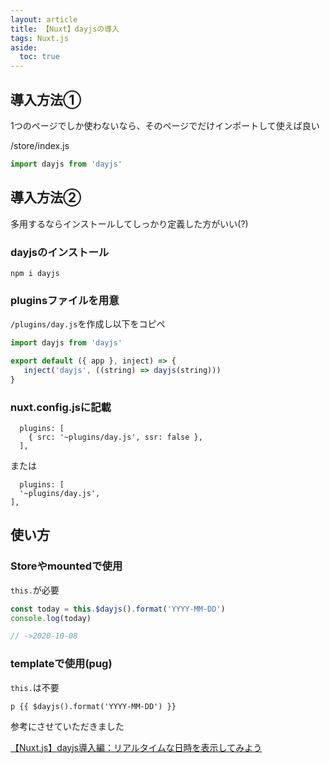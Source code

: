 ```yaml
---
layout: article
title: 【Nuxt】dayjsの導入
tags: Nuxt.js
aside:
  toc: true
---
```


## 導入方法①
1つのページでしか使わないなら、そのページでだけインポートして使えば良い

/store/index.js

```js
import dayjs from 'dayjs'

```


## 導入方法②

多用するならインストールしてしっかり定義した方がいい(?)

### dayjsのインストール

```
npm i dayjs
```

### pluginsファイルを用意

`/plugins/day.js`を作成し以下をコピペ
```js
import dayjs from 'dayjs'

export default ({ app }, inject) => {
   inject('dayjs', ((string) => dayjs(string)))
}
```

### nuxt.config.jsに記載

```
  plugins: [
    { src: '~plugins/day.js', ssr: false },
  ],
```

または

  ```
    plugins: [
    '~plugins/day.js',
  ],
```


## 使い方

### Storeやmountedで使用

`this.`が必要

```js
const today = this.$dayjs().format('YYYY-MM-DD')
console.log(today)

// ->2020-10-08
```

### templateで使用(pug)

`this.`は不要

```pug
p {{ $dayjs().format('YYYY-MM-DD') }}
```

参考にさせていただきました

[【Nuxt.js】dayjs導入編：リアルタイムな日時を表示してみよう](https://note.com/aliz/n/nbd10153f563f)

